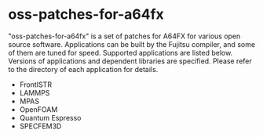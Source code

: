 # oss-patches-for-a64fx

"oss-patches-for-a64fx" is a set of patches for A64FX for various open source software.
Applications can be built by the Fujitsu compiler, and some of them are tuned for speed.
Supported applications are listed below. Versions of applications and dependent libraries are specified. 
Please refer to the directory of each application for details.

- FrontISTR
- LAMMPS
- MPAS
- OpenFOAM
- Quantum Espresso
- SPECFEM3D

